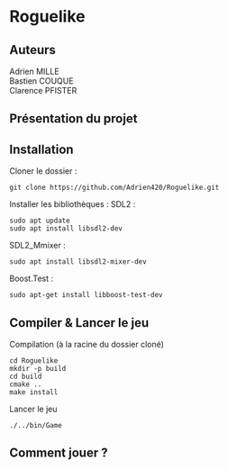 # Roguelike

## Auteurs
Adrien MILLE  
Bastien COUQUE  
Clarence PFISTER  

## Présentation du projet



## Installation
Cloner le dossier :
```
git clone https://github.com/Adrien420/Roguelike.git
```

Installer les bibliothèques :
SDL2 :
```
sudo apt update
sudo apt install libsdl2-dev
```

SDL2_Mmixer : 
```
sudo apt install libsdl2-mixer-dev
```

Boost.Test : 
```
sudo apt-get install libboost-test-dev
```

## Compiler & Lancer le jeu
Compilation (à la racine du dossier cloné)
```
cd Roguelike
mkdir -p build
cd build
cmake ..
make install
```

Lancer le jeu
```
./../bin/Game
```

## Comment jouer ?
